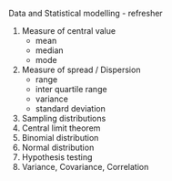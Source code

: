Data and Statistical modelling - refresher
  1. Measure of central value
     * mean
     * median
     * mode
  2. Measure of spread / Dispersion
     * range
     * inter quartile range
     * variance
     * standard deviation
  3. Sampling distributions
  4. Central limit theorem
  5. Binomial distribution
  6. Normal distribution
  7. Hypothesis testing
  8. Variance, Covariance, Correlation
